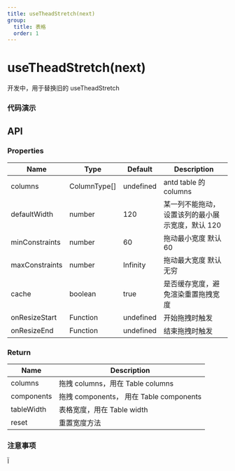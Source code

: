 ```yaml
---
title: useTheadStretch(next)
group:
  title: 表格
  order: 1
---
```


# useTheadStretch(next)

开发中，用于替换旧的 useTheadStretch

### 代码演示

<code src="./demos/base.tsx" title="简单示例"></code>

## API

### Properties

| Name           | Type         | Default   | Description                                      |
| -------------- | ------------ | --------- | ------------------------------------------------ |
| columns        | ColumnType[] | undefined | antd table 的 columns                            |
| defaultWidth   | number       | 120       | 某一列不能拖动，设置该列的最小展示宽度，默认 120 |
| minConstraints | number       | 60        | 拖动最小宽度 默认 60                             |
| maxConstraints | number       | Infinity  | 拖动最大宽度 默认无穷                            |
| cache          | boolean      | true      | 是否缓存宽度，避免渲染重置拖拽宽度               |
| onResizeStart  | Function     | undefined | 开始拖拽时触发                                   |
| onResizeEnd    | Function     | undefined | 结束拖拽时触发                                   |

### Return

| Name       | Description                             |
| ---------- | --------------------------------------- |
| columns    | 拖拽 columns，用在 Table columns        |
| components | 拖拽 components， 用在 Table components |
| tableWidth | 表格宽度，用在 Table width              |
| reset      | 重置宽度方法                            |

### 注意事项

Ï
